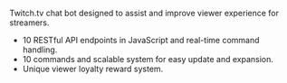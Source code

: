 Twitch.tv chat bot designed to assist and improve viewer experience for streamers.
  * 10 RESTful API endpoints in JavaScript and real-time command handling.
  * 10 commands and scalable system for easy update and expansion.
  * Unique viewer loyalty reward system.
